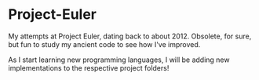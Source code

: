 # Project-Euler
My attempts at Project Euler, dating back to about 2012. Obsolete, for sure, but fun to study my ancient code to see how I've improved.


As I start learning new programming languages, I will be adding new implementations to the respective project folders!
